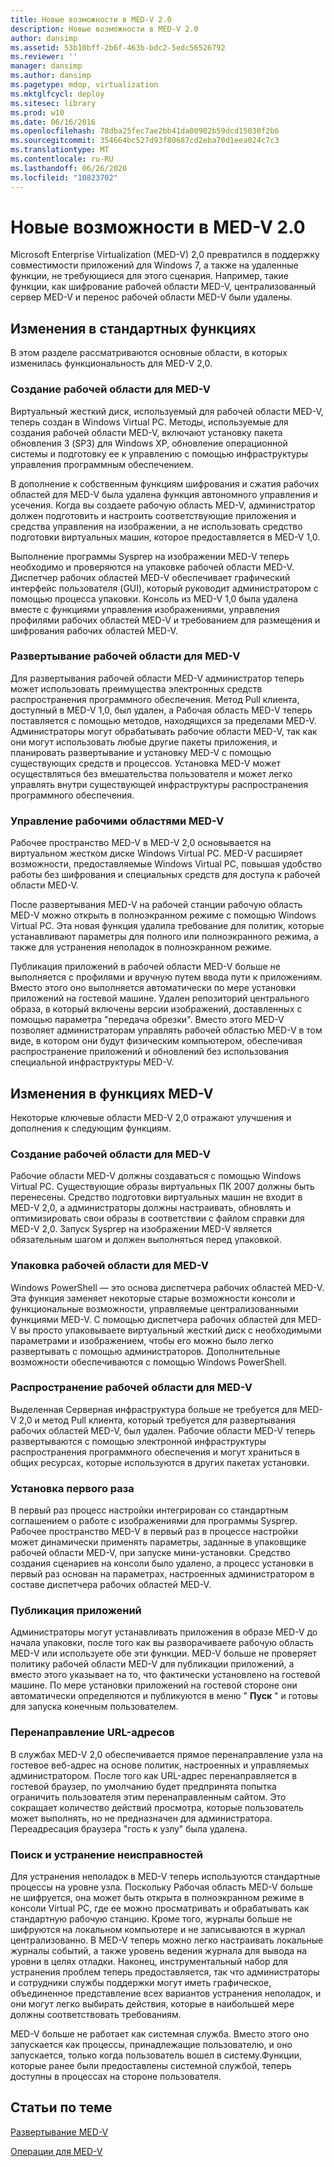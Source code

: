 ```yaml
---
title: Новые возможности в MED-V 2.0
description: Новые возможности в MED-V 2.0
author: dansimp
ms.assetid: 53b10bff-2b6f-463b-bdc2-5edc56526792
ms.reviewer: ''
manager: dansimp
ms.author: dansimp
ms.pagetype: mdop, virtualization
ms.mktglfcycl: deploy
ms.sitesec: library
ms.prod: w10
ms.date: 06/16/2016
ms.openlocfilehash: 78dba25fec7ae2bb41da00902b59dcd15030f2b6
ms.sourcegitcommit: 354664bc527d93f80687cd2eba70d1eea024c7c3
ms.translationtype: MT
ms.contentlocale: ru-RU
ms.lasthandoff: 06/26/2020
ms.locfileid: "10823702"
---
```

# Новые возможности в MED-V 2.0


Microsoft Enterprise Virtualization (MED-V) 2,0 превратился в поддержку совместимости приложений для Windows 7, а также на удаленные функции, не требующиеся для этого сценария. Например, такие функции, как шифрование рабочей области MED-V, централизованный сервер MED-V и перенос рабочей области MED-V были удалены.

## Изменения в стандартных функциях


В этом разделе рассматриваются основные области, в которых изменилась функциональность для MED-V 2,0.

### Создание рабочей области для MED-V

Виртуальный жесткий диск, используемый для рабочей области MED-V, теперь создан в Windows Virtual PC. Методы, используемые для создания рабочей области MED-V, включают установку пакета обновления 3 (SP3) для Windows XP, обновление операционной системы и подготовку ее к управлению с помощью инфраструктуры управления программным обеспечением.

В дополнение к собственным функциям шифрования и сжатия рабочих областей для MED-V была удалена функция автономного управления и усечения. Когда вы создаете рабочую область MED-V, администратор должен подготовить и настроить соответствующие приложения и средства управления на изображении, а не использовать средство подготовки виртуальных машин, которое предоставляется в MED-V 1,0.

Выполнение программы Sysprep на изображении MED-V теперь необходимо и проверяются на упаковке рабочей области MED-V. Диспетчер рабочих областей MED-V обеспечивает графический интерфейс пользователя (GUI), который руководит администратором с помощью процесса упаковки. Консоль из MED-V 1,0 была удалена вместе с функциями управления изображениями, управления профилями рабочих областей MED-V и требованием для размещения и шифрования рабочих областей MED-V.

### Развертывание рабочей области для MED-V

Для развертывания рабочей области MED-V администратор теперь может использовать преимущества электронных средств распространения программного обеспечения. Метод Pull клиента, доступный в MED-V 1,0, был удален, а Рабочая область MED-V теперь поставляется с помощью методов, находящихся за пределами MED-V. Администраторы могут обрабатывать рабочие области MED-V, так как они могут использовать любые другие пакеты приложения, и планировать развертывание и установку MED-V с помощью существующих средств и процессов. Установка MED-V может осуществляться без вмешательства пользователя и может легко управлять внутри существующей инфраструктуры распространения программного обеспечения.

### Управление рабочими областями MED-V

Рабочее пространство MED-V в MED-V 2,0 основывается на виртуальном жестком диске Windows Virtual PC. MED-V расширяет возможности, предоставляемые Windows Virtual PC, повышая удобство работы без шифрования и специальных средств для доступа к рабочей области MED-V.

После развертывания MED-V на рабочей станции рабочую область MED-V можно открыть в полноэкранном режиме с помощью Windows Virtual PC. Эта новая функция удалила требование для политик, которые устанавливают параметры для полного или полноэкранного режима, а также для устранения неполадок в полноэкранном режиме.

Публикация приложений в рабочей области MED-V больше не выполняется с профилями и вручную путем ввода пути к приложениям. Вместо этого оно выполняется автоматически по мере установки приложений на гостевой машине. Удален репозиторий центрального образа, в который включены версии изображений, доставленных с помощью параметра "передача обрезки". Вместо этого MED-V позволяет администраторам управлять рабочей областью MED-V в том виде, в котором они будут физическим компьютером, обеспечивая распространение приложений и обновлений без использования специальной инфраструктуры MED-V.

## Изменения в функциях MED-V


Некоторые ключевые области MED-V 2,0 отражают улучшения и дополнения к следующим функциям.

### Создание рабочей области для MED-V

Рабочие области MED-V должны создаваться с помощью Windows Virtual PC. Существующие образы виртуальных ПК 2007 должны быть перенесены. Средство подготовки виртуальных машин не входит в MED-V 2,0, а администраторы должны настраивать, обновлять и оптимизировать свои образы в соответствии с файлом справки для MED-V 2,0. Запуск Sysprep на изображении MED-V является обязательным шагом и должен выполняться перед упаковкой.

### Упаковка рабочей области для MED-V

Windows PowerShell — это основа диспетчера рабочих областей MED-V. Эта функция заменяет некоторые старые возможности консоли и функциональные возможности, управляемые централизованными функциями MED-V. С помощью диспетчера рабочих областей для MED-V вы просто упаковываете виртуальный жесткий диск с необходимыми параметрами и изображением, чтобы его можно было легко развертывать с помощью администраторов. Дополнительные возможности обеспечиваются с помощью Windows PowerShell.

### Распространение рабочей области для MED-V

Выделенная Серверная инфраструктура больше не требуется для MED-V 2,0 и метод Pull клиента, который требуется для развертывания рабочих областей MED-V, был удален. Рабочие области MED-V теперь развертываются с помощью электронной инфраструктуры распространения программного обеспечения и могут храниться в общих ресурсах, которые используются в других пакетах установки.

### Установка первого раза

В первый раз процесс настройки интегрирован со стандартным соглашением о работе с изображениями для программы Sysprep. Рабочее пространство MED-V в первый раз в процессе настройки может динамически применять параметры, заданные в упаковщике рабочей области MED-V, при запуске мини-установки. Средство создания сценариев на консоли было удалено, а процесс установки в первый раз основан на параметрах, настроенных администратором в составе диспетчера рабочих областей MED-V.

### Публикация приложений

Администраторы могут устанавливать приложения в образе MED-V до начала упаковки, после того как вы разворачиваете рабочую область MED-V или используете обе эти функции. MED-V больше не проверяет политику рабочей области MED-V для публикации приложений, а вместо этого указывает на то, что фактически установлено на гостевой машине. По мере установки приложений на гостевой стороне они автоматически определяются и публикуются в меню " **Пуск** " и готовы для запуска конечным пользователем.

### Перенаправление URL-адресов

В службах MED-V 2,0 обеспечивается прямое перенаправление узла на гостевое веб-адрес на основе политик, настроенных и управляемых администратором. После того как URL-адрес перенаправляется в гостевой браузер, по умолчанию будет предпринята попытка ограничить пользователя этим перенаправленным сайтом. Это сокращает количество действий просмотра, которые пользователь может выполнять, но не предназначен для администратора. Переадресация браузера "гость к узлу" была удалена.

### Поиск и устранение неисправностей

Для устранения неполадок в MED-V теперь используются стандартные процессы на уровне узла. Поскольку Рабочая область MED-V больше не шифруется, она может быть открыта в полноэкранном режиме в консоли Virtual PC, где ее можно просматривать и обрабатывать как стандартную рабочую станцию. Кроме того, журналы больше не шифруются на локальном компьютере и не записываются в журнал централизованно. В MED-V теперь можно легко настраивать локальные журналы событий, а также уровень ведения журнала для вывода на уровни в целях отладки. Наконец, инструментальный набор для устранения проблем теперь предоставляется, так что администраторы и сотрудники службы поддержки могут иметь графическое, объединенное представление всех вариантов устранения неполадок, и они могут легко выбирать действия, которые в наибольшей мере должны соответствовать требованиям.

MED-V больше не работает как системная служба. Вместо этого оно запускается как процессы, принадлежащие пользователю, и оно запускается, только когда пользователь вошел в систему.Функции, которые ранее были предоставлены системной службой, теперь доступны в процессах на стороне пользователя.

## Статьи по теме


[Развертывание MED-V](deployment-of-med-v.md)

[Операции для MED-V](operations-for-med-v.md)

 

 





